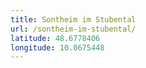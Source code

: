 ```yaml
---
title: Sontheim im Stubental
url: /sontheim-im-stubental/
latitude: 48.6778406
longitude: 10.0675448
---
```


